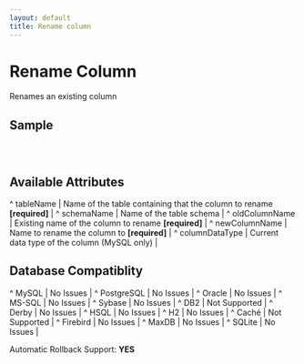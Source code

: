```yaml
---
layout: default
title: Rename column
---
```


# Rename Column #

Renames an existing column

## Sample ##

<code xml>
<renameColumn tableName="person"
    oldColumnName="fname" newColumnName="firstName"/>
</code>

## Available Attributes ##
^ tableName  | Name of the table containing that the column to rename **[required]**  |
^ schemaName  | Name of the table schema  |
^ oldColumnName  | Existing name of the column to rename **[required]**  |
^ newColumnName  | Name to rename the column to **[required]**  |
^ columnDataType  | Current data type of the column (MySQL only)  |




## Database Compatiblity ##
^ MySQL  | No Issues  |
^ PostgreSQL  | No Issues  |
^ Oracle  | No Issues  |
^ MS-SQL  | No Issues  |
^ Sybase  | No Issues  |
^ DB2  | Not Supported  |
^ Derby  | No Issues  |
^ HSQL  | No Issues  |
^ H2  | No Issues  |
^ Caché  | Not Supported  |
^ Firebird  | No Issues  |
^ MaxDB  | No Issues  |
^ SQLite  | No Issues  |

Automatic Rollback Support: **YES**

